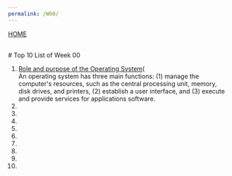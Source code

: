 ```yaml
---
permalink: /W00/
---
```

[HOME](../)

<br>
# Top 10 List of Week 00

1. [Role and purpose of the Operating System](https://homepage.cs.uri.edu/faculty/wolfe/book/Readings/Reading07.htm)(<br>
An operating system has three main functions: (1) manage the computer's resources, such as the central processing unit, memory, disk drives, and printers, (2) establish a user interface, and (3) execute and provide services for applications software.
2. <br>
3. <br>
4. <br>
5. <br>
6. <br>
7. <br>
8. <br>
9. <br>
10. <br>
